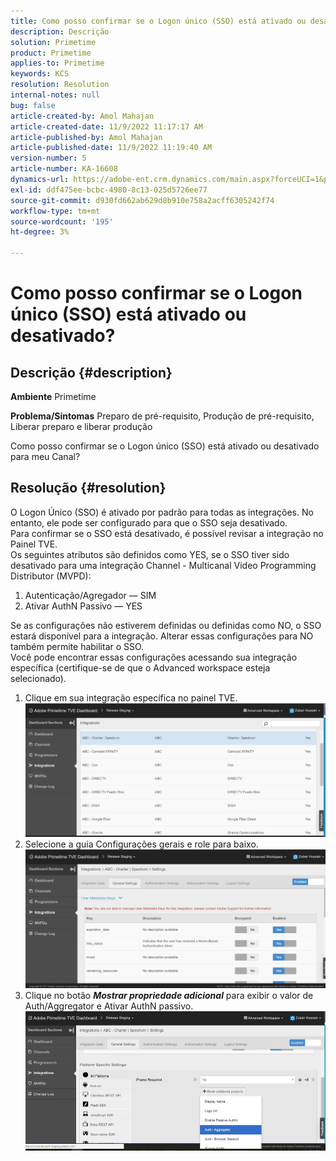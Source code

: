 ```yaml
---
title: Como posso confirmar se o Logon único (SSO) está ativado ou desativado?
description: Descrição
solution: Primetime
product: Primetime
applies-to: Primetime
keywords: KCS
resolution: Resolution
internal-notes: null
bug: false
article-created-by: Amol Mahajan
article-created-date: 11/9/2022 11:17:17 AM
article-published-by: Amol Mahajan
article-published-date: 11/9/2022 11:19:40 AM
version-number: 5
article-number: KA-16608
dynamics-url: https://adobe-ent.crm.dynamics.com/main.aspx?forceUCI=1&pagetype=entityrecord&etn=knowledgearticle&id=a336b00b-2060-ed11-9561-6045bd006268
exl-id: ddf475ee-bcbc-4980-8c13-025d5726ee77
source-git-commit: d930fd662ab629d8b910e758a2acff6305242f74
workflow-type: tm+mt
source-wordcount: '195'
ht-degree: 3%

---
```


# Como posso confirmar se o Logon único (SSO) está ativado ou desativado?

## Descrição {#description}

<b>Ambiente</b>
Primetime


<b>Problema/Sintomas</b>
Preparo de pré-requisito, Produção de pré-requisito, Liberar preparo e liberar produção

Como posso confirmar se o Logon único (SSO) está ativado ou desativado para meu Canal?


## Resolução {#resolution}

O Logon Único (SSO) é ativado por padrão para todas as integrações. No entanto, ele pode ser configurado para que o SSO seja desativado.<br>Para confirmar se o SSO está desativado, é possível revisar a integração no Painel TVE.<br>Os seguintes atributos são definidos como YES, se o SSO tiver sido desativado para uma integração Channel - Multicanal Video Programming Distributor (MVPD):<br>
1. Autenticação/Agregador — SIM
2. Ativar AuthN Passivo — YES

Se as configurações não estiverem definidas ou definidas como NO, o SSO estará disponível para a integração. Alterar essas configurações para NO também permite habilitar o SSO.<br>Você pode encontrar essas configurações acessando sua integração específica (certifique-se de que o Advanced workspace esteja selecionado).
1. Clique em sua integração específica no painel TVE.![](assets/6664dc8b-ff71-eb11-a812-00224809a536.png)
2. Selecione a guia Configurações gerais e role para baixo.![](assets/ecedf1a3-ff71-eb11-a812-00224809a536.png)
3. Clique no botão <b>*Mostrar propriedade adicional</b>* para exibir o valor de Auth/Aggregator e Ativar AuthN passivo. ![](assets/1f33e3d9-ff71-eb11-a812-00224809a536.png)
